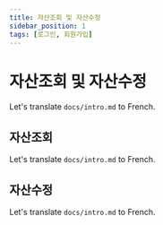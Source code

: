 ```yaml
---
title: 자산조회 및 자산수정
sidebar_position: 1
tags: [로그인, 회원가입]
---
```


# 자산조회 및 자산수정

Let's translate `docs/intro.md` to French.

## 자산조회

Let's translate `docs/intro.md` to French.

## 자산수정

Let's translate `docs/intro.md` to French.
